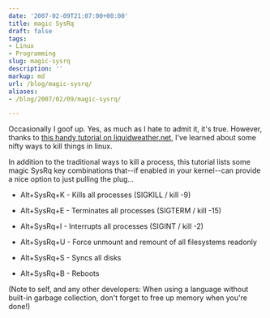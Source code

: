 ```yaml
---
date: '2007-02-09T21:07:00+00:00'
title: magic SysRq
draft: false
tags:
- Linux
- Programming
slug: magic-sysrq
description: ''
markup: md
url: /blog/magic-sysrq/
aliases:
- /blog/2007/02/09/magic-sysrq/

---
```


Occasionally I goof up. Yes, as much as I hate to admit it, it's true. However, thanks to [this handy tutorial on liquidweather.net](http://liquidweather.net/howto/index.php?id=97), I've learned about some nifty ways to kill things in linux.  
  
In addition to the traditional ways to kill a process, this tutorial lists some magic SysRq key combinations that--if enabled in your kernel--can provide a nice option to just pulling the plug...  
* Alt+SysRq+K - Kills all processes (SIGKILL / kill -9)
  
* Alt+SysRq+E - Terminates all processes (SIGTERM / kill -15)
  
* Alt+SysRq+I - Interrupts all processes (SIGINT / kill -2)
  
* Alt+SysRq+U - Force unmount and remount of all filesystems readonly
  
* Alt+SysRq+S - Syncs all disks
  
* Alt+SysRq+B - Reboots

  
(Note to self, and any other developers: When using a language without built-in garbage collection, don't forget to free up memory when you're done!)